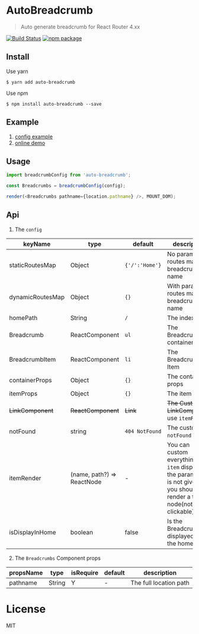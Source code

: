 # AutoBreadcrumb
> Auto generate breadcrumb for React Router 4.xx  

[![Build Status](https://travis-ci.org/likun7981/auto-breadcrumb.svg?branch=master)](https://travis-ci.org/likun7981/auto-breadcrumb)
[![npm package](https://img.shields.io/npm/v/auto-breadcrumb.svg)](https://www.npmjs.com/package/auto-breadcrumb)

## Install  

Use yarn
```
$ yarn add auto-breadcrumb
```
  
Use npm
```
$ npm install auto-breadcrumb --save
```
## Example
1. [config example](https://github.com/likun7981/auto-breadcrumb/blob/gh-pages/demo/RecursivePaths.js#L6-L26)
2. [online demo](https://likun7981.github.io/auto-breadcrumb/)

## Usage
```javascript
import breadcrumbConfig from 'auto-breadcrumb';

const Breadcrumbs = breadcrumbConfig(config);

render(<Breadcrumbs pathname={location.pathname} />, MOUNT_DOM);
```
## Api
1. The `config`

keyName | type | default | description
--------|------|---------|-----------
staticRoutesMap | Object | `{'/':'Home'}` | No params routes map to breadcrumb name
dynamicRoutesMap | Object | `{}` | With params routes map to breadcrumb name
homePath | String | `/` | The index path
Breadcrumb | ReactComponent | `ul` | The Breadcrumb container
BreadcrumbItem | ReactComponent | `li` | The Breadcrumb Item 
containerProps | Object | `{}` | The container props
itemProps | Object | `{}` | The item props
~~LinkComponent~~ | ~~ReactComponent~~ | ~~Link~~ | ~~The Custom LinkComponent~~ use `itemRender`
notFound | string | `404 NotFound` | The custom `notFound` name
itemRender | (name, path?) => ReactNode | - | You can custom everything for `item` display, if the param `path` is not given, you should render a text node(not clickable) 
isDisplayInHome| boolean| false | Is the Breadcrumb displayed on the home page
  
2. The `Breadcrumbs` Component props

propsName | type | isRequire | default | description
----------|------|-----------|---------|------------
 pathname | String | Y | - | The full location path  
 
# License 
MIT
